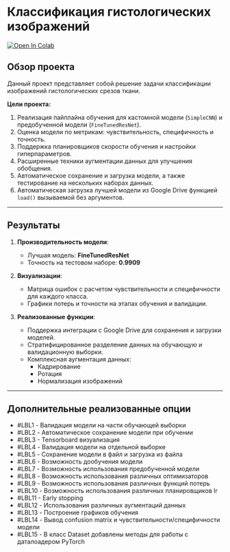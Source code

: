 # Классификация гистологических изображений

[![Open In Colab](https://colab.research.google.com/assets/colab-badge.svg)](https://drive.google.com/file/d/1Jo6LFDLG6kpLcM6xN3QeIMwhauyrhDzX/view?usp=sharing)
## **Обзор проекта**
Данный проект представляет собой решение задачи классификации изображений гистологических срезов ткани. 

**Цели проекта:**
1. Реализация пайплайна обучения для кастомной модели (`SimpleCNN`) и предобученной модели (`FineTunedResNet`).
2. Оценка модели по метрикам: чувствительность, специфичность и точность.
3. Поддержка планировщиков скорости обучения и настройки гиперпараметров.
4. Расширенные техники аугментации данных для улучшения обобщения.
5. Автоматическое сохранение и загрузка модели, а также тестирование на нескольких наборах данных.
6. Автоматическая загрузка лучшей модели из Google Drive функцией `load()` вызываемой без аргументов.

---

## **Результаты**

1. **Производительность модели**:
   - Лучшая модель: **FineTunedResNet**
   - Точность на тестовом наборе: **0.9909**

2. **Визуализации**:
   - Матрица ошибок с расчетом чувствительности и специфичности для каждого класса.
   - Графики потерь и точности на этапах обучения и валидации.

4. **Реализованные функции**:
   - Поддержка интеграции с Google Drive для сохранения и загрузки моделей.
   - Стратифицированное разделение данных на обучающую и валидационную выборки.
   - Комплексная аугментация данных:
     - Кадрирование
     - Ротация
     - Нормализация изображений

---





## Дополнительные реализованные опции

- #LBL1 - Валидация модели на части обучающей выборки
- #LBL2 - Автоматическое сохранение модели при обучении
- #LBL3 - Tensorboard визуализация
- #LBL4 - Валидация модели на отдельной выборке
- #LBL5 - Сохранение модели в файл и загрузка из файла
- #LBL6 - Возможность дообучения модели
- #LBL7 - Возможность использования предобученной модели
- #LBL8 - Возможность использования различных оптимизаторов
- #LBL9 - Возможность использования различных функций потерь
- #LBL10 - Возможность использования различных планировщиков lr
- #LBL11 - Early stopping
- #LBL12 - Использования различных аугментаций данных
- #LBL13 - Построение графиков обучения
- #LBL14 - Вывод confusion matrix и чувствительности/специфичности модели
- #LBL15 - В класс Dataset добавлены методы для работы с даталоадером PyTorch